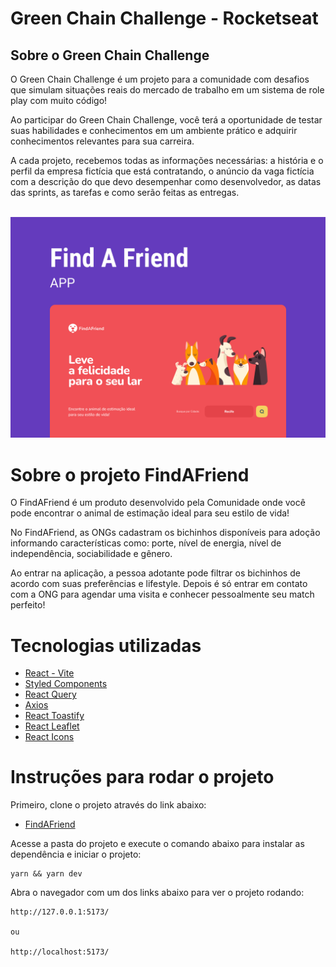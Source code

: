 # Green Chain Challenge - Rocketseat
## Sobre o Green Chain Challenge

O Green Chain Challenge é um projeto para a comunidade com desafios que simulam situações reais do mercado de trabalho em um sistema de role play com muito código!

Ao participar do Green Chain Challenge, você terá a oportunidade de testar suas habilidades e conhecimentos em um ambiente prático e adquirir conhecimentos relevantes para sua carreira.

A cada projeto, recebemos todas as informações necessárias: a história e o perfil da empresa fictícia que está contratando, o anúncio da vaga fictícia com a descrição do que devo desempenhar como desenvolvedor, as datas das sprints, as tarefas e como serão feitas as entregas.

<br />

<img src="https://github.com/gustavosorati/rocketseat-gcc/raw/main/_docs/capa.jpg" alt="" />

<br />

# Sobre o projeto FindAFriend

O FindAFriend é um produto desenvolvido pela Comunidade onde você pode encontrar o animal de estimação ideal para seu estilo de vida! 

No FindAFriend, as ONGs cadastram os bichinhos disponíveis para adoção informando características como: porte, nível de energia, nível de independência, sociabilidade e gênero. 

Ao entrar na aplicação, a pessoa adotante pode filtrar os bichinhos de acordo com suas preferências e lifestyle. Depois é só entrar em contato com a ONG para agendar uma visita e conhecer pessoalmente seu match perfeito!

# Tecnologias utilizadas
 - [React - Vite](https://vitejs.dev/)
 - [Styled Components](https://styled-components.com/)
 - [React Query](https://react-query-v3.tanstack.com/)
 - [Axios](https://axios-http.com/ptbr/docs/intro)
 - [React Toastify](https://fkhadra.github.io/react-toastify/introduction)
 - [React Leaflet](https://react-leaflet.js.org/)
 - [React Icons](https://react-icons.github.io/)

 # Instruções para rodar o projeto
 Primeiro, clone o projeto através do link abaixo:
  - [FindAFriend](https://github.com/emevieira123/find-a-friend)

 Acesse a pasta do projeto e execute o comando abaixo para instalar as dependência e iniciar o projeto:

 ```
 yarn && yarn dev
 ```

 Abra o navegador com um dos links abaixo para ver o projeto rodando:
 ```
 http://127.0.0.1:5173/

 ou

 http://localhost:5173/
 ```